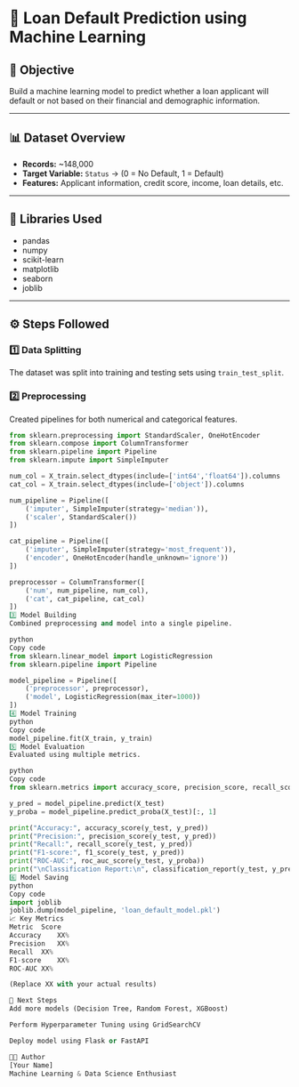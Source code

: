 # 🧠 Loan Default Prediction using Machine Learning

## 🎯 Objective
Build a machine learning model to predict whether a loan applicant will default or not based on their financial and demographic information.

---

## 📊 Dataset Overview
- **Records:** ~148,000  
- **Target Variable:** `Status` → (0 = No Default, 1 = Default)  
- **Features:** Applicant information, credit score, income, loan details, etc.

---

## 🧰 Libraries Used
- pandas  
- numpy  
- scikit-learn  
- matplotlib  
- seaborn  
- joblib  

---

## ⚙️ Steps Followed

### 1️⃣ Data Splitting
The dataset was split into training and testing sets using `train_test_split`.

### 2️⃣ Preprocessing
Created pipelines for both numerical and categorical features.

```python
from sklearn.preprocessing import StandardScaler, OneHotEncoder
from sklearn.compose import ColumnTransformer
from sklearn.pipeline import Pipeline
from sklearn.impute import SimpleImputer

num_col = X_train.select_dtypes(include=['int64','float64']).columns
cat_col = X_train.select_dtypes(include=['object']).columns

num_pipeline = Pipeline([
    ('imputer', SimpleImputer(strategy='median')),
    ('scaler', StandardScaler())
])

cat_pipeline = Pipeline([
    ('imputer', SimpleImputer(strategy='most_frequent')),
    ('encoder', OneHotEncoder(handle_unknown='ignore'))
])

preprocessor = ColumnTransformer([
    ('num', num_pipeline, num_col),
    ('cat', cat_pipeline, cat_col)
])
3️⃣ Model Building
Combined preprocessing and model into a single pipeline.

python
Copy code
from sklearn.linear_model import LogisticRegression
from sklearn.pipeline import Pipeline

model_pipeline = Pipeline([
    ('preprocessor', preprocessor),
    ('model', LogisticRegression(max_iter=1000))
])
4️⃣ Model Training
python
Copy code
model_pipeline.fit(X_train, y_train)
5️⃣ Model Evaluation
Evaluated using multiple metrics.

python
Copy code
from sklearn.metrics import accuracy_score, precision_score, recall_score, f1_score, roc_auc_score, classification_report

y_pred = model_pipeline.predict(X_test)
y_proba = model_pipeline.predict_proba(X_test)[:, 1]

print("Accuracy:", accuracy_score(y_test, y_pred))
print("Precision:", precision_score(y_test, y_pred))
print("Recall:", recall_score(y_test, y_pred))
print("F1-score:", f1_score(y_test, y_pred))
print("ROC-AUC:", roc_auc_score(y_test, y_proba))
print("\nClassification Report:\n", classification_report(y_test, y_pred))
6️⃣ Model Saving
python
Copy code
import joblib
joblib.dump(model_pipeline, 'loan_default_model.pkl')
📈 Key Metrics
Metric	Score
Accuracy	XX%
Precision	XX%
Recall	XX%
F1-score	XX%
ROC-AUC	XX%

(Replace XX with your actual results)

🚀 Next Steps
Add more models (Decision Tree, Random Forest, XGBoost)

Perform Hyperparameter Tuning using GridSearchCV

Deploy model using Flask or FastAPI

👨‍💻 Author
[Your Name]
Machine Learning & Data Science Enthusiast
